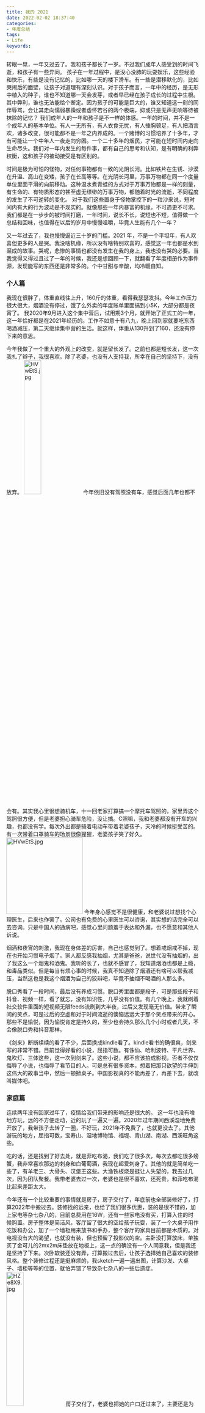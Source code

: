 ```yaml
---
title: 我的 2021
date: 2022-02-02 18:37:40
categories:
- 年度总结
tags:
- Life
keywords:
---
```


转眼一晃，一年又过去了。我和孩子都长了一岁。不过我们成年人感受到的时间飞逝，和孩子有一些异同。
孩子在一年过程中，是没心没肺的玩耍娱乐，这些经验和快乐，有些是没有记忆的，比如哪一天的楼下滑车。有一些是潜移默化的，比如哭闹后的面壁，让孩子对道理有深刻认识。对于孩子而言，一年中的经历，是无形中植入的种子，谁也不知道哪一天会发芽，或者早已经在孩子成长的过程中生根。其中弊利，谁也无法能给个断定。因为孩子的可能是巨大的，谁又知道这一刻的同伴辱骂，会让其走向懦弱暴躁或者虚怀若谷的两个极端，抑或只是无声无响等待被抹除的记忆？
我们成年人的一年和孩子是不一样的体感。一年的时间，并不是一个成年人的基本单位。有人一无所有，有人衣食无忧，有人捶胸顿足，有人把酒言欢，诸多改变，很可能都不是一年之内养成的。一个赌博的习惯培养了十多年，才有可能让一个中年人一夜走向穷困。一个二十多年的烟民，才可能在短时间内走向生命尽头。我们对一年内发生的每件事，都有自己的思考和认知，是有明确的利弊权衡，这和孩子的被动接受是有区别的。

时间是极为可怕的怪物，对任何事物都有一致的光阴长河。比如铁片在生锈、沙漠在升温、高山在变矮，孩子在长高等等。在光阴长河里，万事万物都在同一个度量单位里面平滑的向前移动。这种温水煮青蛙的方式对于万事万物都是一样的刻量，有生命的、有物质形态的甚至虚无缥缈的万事万物，都随着时光的流逝，不同程度的发生了不可逆转的变化。
对于我们这些置身于怪物掌控下的一粒沙来说，短时间内有大的行为波动是不现实的。就像那些一年内暴富的机缘，不可遇更不可求。我们都是在一步步的被时间打磨，一年时间，说长不长，说短也不短，值得做一个总结和回味，也值得在以后的岁月中慢慢咀嚼，毕竟人生能有几个一年？

又一年过去了，我也慢慢逼近三十岁的门槛。2021 年，不是一个平坦年，有人欢喜但更多的人是哭。我没啥机缘，所以没有啥特别欢喜的，感觉这一年也都是水到渠成的故事。哭呢，悲惨的事情也都没有发生在我的身上，我也没有哭的必要。当我觉得又得过且过了一年的时候，我还是想回顾一下，就翻看了年度相册作为事件源，发现能写的东西还是非常多的。个中甘甜与辛酸，均冷暖自知。

<!-- more -->
### 个人篇

我现在很胖了，体重直线往上升，160斤的体重，看得我瑟瑟发抖。今年工作压力很大很大，烟酒没有停过，饿了么外卖的年度账单里面搞到小5K，大部分都是夜宵了。
我2020年9月进入这个集中营后，试用期3个月，就开始了正式工的一年，这一年恰好都是在2021年经历的。工作不如意十有八九，晚上回到家就要吃东西喝酒减压，第二天继续集中营的生活。就这样，体重从130升到了160，还没有停下来的意思。

今年我做了一个重大的外观上的改变，就是留长发了。之前也都是短长发，这一次我扎了辫子，我很喜欢。除了老婆，也没有人支持我，所幸在自己的坚持下，没有放弃。
<img src="https://s4.ax1x.com/2022/02/03/HVwEtS.jpg" alt="HVwEtS.jpg" width="30%" />
今年依旧没有驾照没有车，感觉后面几年也都不会有。其实我心里很想骑机车，十一回老家打算搞一个摩托车驾照的，家里弄这个驾照很方便，但是老婆担心骑车危险，没让搞。C照嘛，我和老婆都没有开车的兴趣，也都没有学。每次外出都是骑着电动车带着老婆孩子，天冷的时候挺受苦的。有一次带着口罩骑车的场景很像猩猩，老婆孩子笑了好久。
<img src="https://s4.ax1x.com/2022/02/03/HVdyyn.gif" alt="HVwEtS.jpg" width="200" />
今年身心感觉不是很健康，和老婆说过想找个心理医生，后来也作罢了。公司也有免费的心里医生可以咨询，其实想的话完全可以去咨询。只是中国人的通病吧，感觉心里问题羞于表达和外漏，也不愿意和其他人诉说。

烟酒和夜宵的刺激，我现在身体差的厉害，自己也感觉到了。想着戒烟戒不掉，现在也开始习惯电子烟了。家人都反感我抽烟，尤其是爸爸，说世代没有抽烟的，出了我这么一个烟鬼和酒鬼。我听的长了，也就不感冒了，我知道烟酒也都是上瘾，和毒品类似。但是每当有烦心事的时候，我真不知道除了烟酒还有啥可以帮我减压，当然这也是我这个烟酒为自己的狡辩吧，毕竟不抽烟不喝酒的人那么多。

脱口秀看了一段时间，最后没有养成习惯。脱口秀里面都是段子，可是那些段子和抖音、视频一样，看了就忘，没有知识性，几乎没有价值。有几个晚上，我就刷着社交软件里面的短视频无限feeds流刷到大半夜，过后又发现毫无价值。带来了瞬间的笑点，可是过后的空虚和对于时间流逝的懊恼远远大于那个笑点带来的开心。那些不是愉悦，因为愉悦肯定是持久的，至少也会持久那么几个小时或者几天，不会像脱口秀和抖音那样。

《剑来》断断续续的看了不少，后面换成kindle看了。kindle看书的确很爽，剑来写的非常不错。目前觉得好看的小说，屈指可数。有诛仙、哈利波特、平凡世界、鬼吹灯、三体这些，这一次到剑来了。这些小说，都不应该拍成影视，否者不仅仅侮辱了小说，也侮辱了看节目的人。可是总有很多资本，想着把那只欲望的手伸到这伟大的故事当中，然后一顿掀桌子。中国影视真的不能再差了，再差下去，就改叫媒体吧。

### 家庭篇

连续两年没有回家过年了，疫情给我们带来的影响还是很大的。
这一年也没有啥地方玩，远的不方便走动，近的玩了一遍又一遍。2020年过年期间西溪湿地免费开放了，我带孩子去转了一圈，不好玩，2021年不免费了，也就更没去了。其他游玩的地方，屈指可数，宝寿山、湿地博物馆、福堤、青山湖、南湖、西溪旺角这些。

吃的话，还是找到了好去处，就是菲吃布渴，我们吃了很多次，每次去都吃很多螃蟹，我非常喜欢那边的刺身和白葡萄酒，我现在超爱刺身了。其他的就是简单吃一些了，有羊老三、大骨头、汉堡王这些。大渔铁板烧是挺让人失望的，我去过几次，因为团队聚餐。我带老婆去过一次，老婆也是很不喜欢，还死贵，和菲吃布渴比起来差距太大。

今年还有一个比较重要的事情就是房子，房子交付了，年底前也全部装修好了，打算2022年中搬过去。装修找的远亲，也给了我们很多优惠，装的是很不错的，加上家电等杂七杂八的，目前总费用在16W，还有一些家电没有买，打算入住的时候购置。房子整体是简洁风，客厅留了很大的空给孩子玩耍，装了一个大桌子用作吃饭和办公，加了一个墙柜用来放书和手办，整个客厅的家具目前都是木质的。对电视没有大的渴望，也就没有装，但也预留了投影仪的空。主卧没打算放床，单独买了金可儿的2mx2m床垫放在地板上，这一点的确没有一个人同意我，但是我还是坚持了下来。次卧软装还没有弄，打算搬过去后，让孩子选择她自己喜欢的装修风格。整个装修过程还是挺麻烦的，我sketch一遍一遍出图，计算沙发、大桌子、墙柜等等的位置，就怕弄错了导致杂七杂八的一些后遗症。
<img src="https://s4.ax1x.com/2022/02/04/HZe8X9.jpg" alt="HZe8X9.jpg" width="30%" />
房子交付了，老婆也把她的户口迁过来了，主要还是为了孩子上学方便。迁户口迁了好几次，折腾了不少时间，因为社保原因花了4500左右。

今年整体来说，和老婆关系还是很和谐的，没有上一年吵架次数多。和老婆结婚4年多了，大家也都相互了解和理解了，更多的是我们相互都是尊重对方的，这一点难能可贵。老婆主要是教育孩子，孩子的成长的确很不错，至少比我们小时候好多了，一代比一代好吧。老婆总是埋怨性生活质量太低，一来这个出租房的床真不好，再者我也发觉当压力大的时候，对性的渴望也会降低。这一年我的压力是不少，来自很多方面。

闹闹已经陪伴我们有6年了，它给我们带来了很多快乐。因为闹闹比孩子大，现在孩子也会开玩笑的叫它姐姐了。经常我们出去吃饭，有骨头也会带回来给它。每次去菲吃布渴，我都会带两块羊排回来，它吃的可开心了。现在闹闹拉屎习惯是养成了，出去遛狗得拉2-4次屎，最后一坨呢，我们不睡觉它不拉屎，灯关了趟被窝了，阳台就飘来一坨臭屎味，可厌烦人了。后面搬到新家了，得给它弄个好窝。
<img src="https://s4.ax1x.com/2022/02/04/HZmRbR.jpg" alt="HZmRbR.jpg" width="30%" />
我和父母没有常见面，更少有聊天，这一年尤其明显。他们经常开视频过来看孩子，也都是我老婆和孩子与父母聊长聊短。一来每次视频我都不在家，其次也是我刻意躲避他们。爸爸很厌烦我抽烟的，10月份还给了我最后通牒。每次说我就有些烦，可是我又戒不了烟，也不敢面对他们。因为当年买房子花光了积蓄，当时给双方父母都购置了保险，又交了一年。

### 孩子篇

孩子明显长大了好多，每次到电梯，她都说自己能碰到哪一层的按键了，之前都不行。以前我都是叫她“汤圆”，现在已经不自觉的在“汤圆”和“安歌”之间轮流喊了，尤其是生气的时候。今年是孩子成长最快的一年，出乎想象。

孩子上学了，中班，上了半个学期了。就这个幼儿园，孩子哭了差不多两个月才适应下来。孩子不想上学，经常和老婆说“我不想上学了”，一到周末就很开心，到周一就很沮丧，像极了我这个上班族。
给孩子报了跳舞的班，孩子很喜欢，很多次给我们表演劈叉。当时报班，只是想让孩子从另一个方面了解规则，以熟悉和适应学校规则，因为她非常不喜欢上学，在学校也很不老实，到没想到她喜欢上了跳舞。有次老师给老婆发消息，说安歌不好好上课，还挑唆班里一个同学说要上卫生间，结果到卫生间两个人聊天去了。
<img src="https://s4.ax1x.com/2022/02/04/HeArAf.jpg" alt="HeArAf.jpg" width="30%" />
孩子还学会了我到现在都不会的技能，一个是轮滑，一个是跳绳。这都让我有些惊讶，她现在轮滑可厉害了，至少我是这么感觉。
令我吃惊的是，孩子现在已经很安稳的骑车了。我教了她半小时左右，两轮子的车她完全上手了。在看到她骑车的时候，已经非常熟练了。想当年，我还是在3年级左右学会的那种超大的横杠自行车，有横梁的那种，就一只脚斜跨进三角形的横梁区域然后半蹬半蹬的那种。

孩子牙齿还是很不好，前段时间吃糖就粘掉了一颗牙。现在满口牙，除了6岁左右会换牙的那些，其他的都做了补牙或者根管治疗。生病次数倒没有多少，但滨江的儿童医院也跑了几次。
<img src="https://s4.ax1x.com/2022/02/04/HZnLSU.jpg" alt="HZnLSU.jpg" width="30%" />

### 工作 & 学习篇

2021年是我在公司真真实实呆着的一年，有太多的辛酸，索幸是坚持了下来。这一年绩效没咋好过，两次都是3.5。整体来说，就是瞎忙活，做些无足轻重的业务，可有可无，无关痛痒。
工作本身并没有给我带来过多的惊喜，除了内网的一些技术文章挺有意思，其他的我能接触到的范围内并没有多少让我心动，这也是我经常有跳槽想法的原因。每个人只要按部就班的完成自己的工作，就已经可以保障工作的稳定和体面。可这种非必要无激情的工作，多少让人有些乏味。

我在公司感触颇深的是人，工作上与同事的交往和对大多同事的心里评价尤为有意思。
同事很多是自私主义者，不管六脉神剑的企业文化如何熏陶，这是无法改变的事实。这也是很多同事工作困难的原因。
擅长甩锅和说半句话，甩锅不用细说，就是把那些自身的责任，想一万个方法强加到别人身上，比如工作内容和故障。这里着重说一下工作内容的甩锅，就是一项工作明明一位同学做比较合适，但那位同学就一万个理由不做，让别人来搞，我经历的一位就是说业务价值不高不想做，最后升到主管那位同学才接下来。
说半句话就有些微妙了，你能想象你和别人说话，对方说半话，剩下的不说了？让人云里雾里的谈话，十分让人迷惑。好像什么都说了，但又摸不着头脑。但是环境对一个人的影响很大很大，现在有些时候我说话也会说半句，因为这种行为，一来不给自己惹麻烦，二来对自己工作干扰量少，当然不到重要时刻，我不会这样，我感觉这样不违法但缺德。说半句话还有一个表现，是打错字。这一点我是深恶痛绝，总有人经常打错字，文字这种东西，不同的表达完全就是两个意思了，打字不分段还有谐音字，有时候完全不知道说的啥。

当然了，我不是站在吹毛求疵或者批评的立场来工作和学习，公司给我带来的成长是这些年最大的，真是一年更比六年强。在这里体验到了体系化结构化的工作方式，学会了远程办公的复杂多样性，熟悉了技术和规则同时保障项目稳定迭代的重要性，这些都是非常重要的宝贵经历，不愧是中国科技圈的黄埔军校。所以刚毕业的大学生能进一家对的公司，对人生有举足轻重的作用。

再说到这一年的学习情况，应该是这些年进步最大的。我生性愚笨且自知，所以学东西也不讲快，只能退而求其次做到熟知和理解。前几年打下了计算机基础知识的入门锤炼，今年有所收获，很多知识都像血液一样在我的身体里逐渐清晰明朗起来。比较重要的板块有CPU、汇编、编译、操作系统、网络、算法等。书读了很多，对计算机的世界也越发了解和熟悉了。说到这些基础知识有什么用？其实用处真的很大，现在看不同的语言，都有一个客观的运行足迹在大脑中奔腾，不管是C、C++、OC此类编译语言，还是js、java此类解释语言，以及java和js为了进一步提高效率依靠v8和jit实现的运行时编译，我能想到他们这些语言本身，在历史发展过程中，在运行高效和开发高效之间的权衡，就像算法在空间和时间之间的不断权衡一样。

前段时间看到C++的模板，有编译期间显示化。即下面这样：
```cpp
// templatedemo.hpp

template <typename T>
void Swap(T &a, T &b) {
  T temp = a;
  a = b;
  b = temp;
}

// test.cpp
#include "templatedemo.hpp"


void test_m_p_test() {
  int a = 3,b = 4;
  float c = 5,d = 6;
  Swap(a, b);
  Swap(c, d);
}

// main.cpp
#include "templatedemo.hpp"

int main(int argc, const char * argv[]) {
  int a = 3,b = 4;
  Swap(a, b);
  return 0;
}
```
上面在`templatedemo`头文件中编写了模板，在test目标文件编译期同时生成了Swap(int,int)和Swap(float,float)类型的函数，又在main目标文件编译期生成了Swap(int,int)函数。我当时就有疑问，这难道不会函数命名冲突吗？我打消了函数签名不一样所以共存的想法，因为书上的确说最后只会生成一个Swap(int,int)函数。于是我开始通过汇编查看细节，发现这两个目标文件中函数签名的确是完全一样的，最后生成的可执行文件真的也只有一份，另一份无缘无故消失了。简单验证后发现，C++编译器在链接阶段，完全根据函数签名仅仅保留了第一个函数，把后面同名的函数都pass了，所以在这种场景下，如果两个函数的具体实现不一样，也只会保留一个，莫名的bug就这样产生了。我当时就顿悟了。
上面问题，我从产生疑问到最后顿悟，总耗时在半小时以内。如果对于编译流程和汇编不熟悉，一来无法短时间知道真相，二来也无法理解彻底。

前段时间捡起java语言看了看，也很快就走马观花般停止了。不是难以理解不看了，毕竟我大学写了一年多java有些印象只是现在淡忘了。而是发现java也非常容易理解，和大学时期学习java时候的苦恼简直天壤之别。万般语言均是为了业务服务，说到底还是在特定场景下有各自的生存空间。而这些语言在各自领域有了一定影响力之后，又开始做大做强压榨CPU和内存。
高级语言真的没啥贵贱之分，只是在特定业务场景下的产物，最后又约束在特定的语言范式下，说到底C和汇编才是中流砥柱。因为硬件资源组合是多样的，不同资源的速度又是有差异的。所以才会在不同场景抓住不同的资源有的放矢。所有语言都是在安全性、可移植性、高性能三者之间做权衡，性能这块又有抓cpu性能和内存、硬盘、网络资源性能的。

这一年看了不少书，还有两个在线平台，他们给了我很大帮助。不少书和文章都是看了一遍又一遍，比如《程序员的自我修养-编译链接&库》。极客时间和C语言中文网，做的都是非常不错的。这几年在知识上的资金投入还是不少的，也是值得的。随着了解知识的增多，也越发感觉到焦虑，越感觉到人生的渺小。那一眼望不到头的专业领域，就如盲人摸象一般，进不去，也无法探知。或许到了一定年龄，就得想着抛弃了，抛弃那些自己明确要抛弃的，抓住那些自己明确要抓住的。
<img src="https://s4.ax1x.com/2022/02/04/HeA2cj.jpg" alt="HeA2cj.jpg" width="30%" />
对自己失望的是，2021年一篇技术文章都没有产出。来年得补上。

### 心境 & 认知篇

多重人格，我承认我是失败了。因为我不愿意在多个人格之间切换，我还是想做我自己，何必苟且呢。欣喜的是我发现我其实并没有社交恐惧症，或许有那么一丢丢，但我还是挺喜欢和各种人交往的。我更大的主观驱动性是喜欢独处，我内心渴望有一个安静的只有我的空间，在那个空间里，或许我什么都不用干，也可以看书或者打游戏。

一年里心境有些破碎，关于未来和家庭。我很恐惧未来的路该往何处，也担心孩子和家庭以后的生活走下坡路。我想做一些事情来弥补，就一直看书学习，以此来打磨心境。因为看书学习的时候，会不自觉的专心起来，就忘记那些杂七杂八的担忧。一觉醒来，就又上班了，上班也没有时间考虑那些了。今年，希望能找到出路，在这条路上有稳定的收入，但何其难哦。

我在碎碎念中多次提到这是一个糟糕的时代，我并不是站在自己的角度来考量这个问题。即便能看到我这个文章的你，生活都不会差。因为那些年收入在10W及以下的，可能真不会翻到这篇文章，而10W年收入，就能保障在这个时代不会混不下去了。你或许会认为自己过的不如意，但是你已经活的很好了。这是一个糟糕的时代，有太多太多的人每天行走在崩溃之间，他们在绝望之中找不到生命意义。也有太多太多的人，从来没有考虑过生命意义，他们仅仅如行尸走肉般的生活工作着，他们缺少一盏思考的灯。国家并没有多富强，社会也没有那么包容，家庭并没有那么温馨，个人也没有很多尊严，这才是大家应该看到的真相。黑客帝国是每个中国人都应该观看和思考的一部电影，我们每个人都如那些肉体存放培养皿而思想被禁锢在虚拟网络。有人觉醒了，觉醒的人需要被消灭，有人逃出了，锡安也要被一锅端。我对于媒体和政府，就是希望能说真话，能解决问题，但显然已经一年不如一年，越来越猖狂和明目张胆，法律已经在荷枪实弹的保护下走出笼子，面向世人张牙舞爪。
我以前有一个愿望，是希望将来有一天，能够拿出一部分钱，组织一批有才能的人定期向偏远地区的孩子们说教。给这些孩子说城市的模样，给他们说人生的理想和意义，给他们说个人的责任。近期我这个想法动摇了，一来源于我对自己未来的担忧，还有就是我感觉到自己的无能为力。这根本不是一个小工程，我只是在杯水车薪。其实但凡国家层面能稍微放开一点，这些孩子的心性都会变得不一样，可惜那个层面是如此的牢不可破，万般皆蝼蚁。诛仙中有一句话：天地不仁，以万物为刍狗。
所幸的是，我个人没有丝毫影响力目前，但有很多有影响力的自媒体们，虽然赚钱是一部分，但还是在努力的奋斗着。他们深爱着这片土地和人们，也有一股倔强的心境。他们在通过各种委婉的方式，在唤醒那些“肉体存放培养皿而思想被禁锢在虚拟网络”中的人。

今年政府出台了很多政策，让各个公司存活的极为困难。我个人觉得这是不合理的，这是通过权利影响经济，而经济是所有文明发展的首要条件。中国的监管，像胡闹一样，该监管的不监管，不该监管的一头劲。我是一个愚人，都知道自由经济和改革开放才是时代发展的命脉，现在的监管更多的感觉是在示威而不是进步。
比如那教育行业，孩子是最重要的财富，教育是必不可少的。孩子的压力不是来自教育，而是来自环境。因为环境让大人焦虑，大人才通过教育希望孩子的未来上一个台阶。现在教育没有了，孩子的未来又在哪里？而大人的焦虑有哪怕一点降低吗？不降反增！这种已经明确先有`问题A`然后引来`灾难B`的逻辑问题，现在不解决A，把B一刀切，这就是从源头斩断了那些未来有可能跨阶级升迁的孩子们的路。再者，教育难道不应该是国家层面出力吗？良好的师资力量、良好的教育环境、保障孩子的学校饮食健康和营养、保障孩子思想的开放等等，哪一个不应该是应该大力发展的方向？可是呢？有些孩子求爹告奶都不能有一个学校接纳孩子，最基本的教育入口都不开放，这才是现状。我的孩子2022年要上大班了，因为搬家肯定是要插班的，可是那边之前中班都不让我插，我把那边的幼儿园都跑遍了，那些老师的口气可严肃了，我感觉不到为人师表教书育人的影子，我也对几个月后孩子能否继续上学感到怀疑。这就是我正在经历的现状，那些一口一句“来生还做中国人”的同胞们可以换个角度思考一下，“满足一定条件才能入学”这样的规则，真的合适吗？满足了一定条件就能入学吗？人多资源少是老生常谈的原因，你有想过资源到底有多少？或者资源是不是没有那么少？什么事都怕问一个问什么。中国的教育，埋葬了太多的学生。而思想解放更是社会进度国家强大的第一的生产力，可这堵墙偏偏是牢不可破的，就更不用提了。
还有那游戏行业，中国已经好久没有通过游戏审批号了。就是说国内，很长一段时间没有任何一款游戏能够上架。估计有近一年了吧，而这还会持续下去。即使在之前有通过版权号，能通过的也是寥寥。相信“影响孩子身心健康”作为理由人们，你们想想如果因为孩子就把整个游戏行业打压，那孩子的地位得是多少的举足轻重啊，可现实呢？孩子和妇女的地位，真是草菅人命不为过。
这里还想多嘴一句，很多人说女性现在翻身做主人了。这些翻身做主人的女性大多有中专以上教育，他们是靠自身的知识底蕴找到了不低声下气的勇气，他们在一二三线城市生活着。中国面积太大了，太多太多的女性还在水深火热当中，没人报道，无处伸冤。很多人觉得都什么年代了，还有家暴？还有欺凌？但凡媒体能够稍微公正一点，都会颠覆很多人的认知。即使在法律上，买卖妇女的代价都很低，妇女不如狗。法律当然也在不断完善，可这都什么年代了……这基本的人权还没完善好？良好的社会肯定是男女平等的，只有那一天，你生了男孩不担心以后媳妇欺负他，你生了女孩不担心以后丈夫孽待她，你没有子女婚姻的安全层面顾虑，那才是男女平等了。因为这样至少可以说明，法律可以让作出欺凌的一方接受到惩罚。能够看到我这篇文章的路人们，我就默认你一定接受了足够的教育和一定的生存技能，相信我，只要你有了孩子，尤其是女孩，你一定会担心她以后的婚姻安全问题。你甚至不担心她婚后会不会生活受苦，因为你想着真不行还可以帮他们些，但你一定会担心她被家暴。

这是一个混乱的时代，国家和人民都挺疯狂的。我一两年前是不相信很多言论是网上的键盘侠们发出的，我以为那是水军。我甚至还会嘲笑朋友说“你们不知道，那不是真实用户写的，那都是水军发出来的”。但是当我发现那是真真实实的用户敲打出来的言论后，我就内心崩塌了。疯狂的不仅仅是国家层面，还有很多人民，一个愿打一个愿挨。鉴于那些人民也都不会看到我的文章，我也假装不担心他们会来骂我。我希望有那么一天，思想能够开放，让人做人，让人们富足，让社会和谐，让国家强大。

有一天，我带孩子去公司玩，公司有大绿人雕像，我让孩子在雕像脚下拍了照。
<img src="https://s4.ax1x.com/2022/02/05/HmSnY9.jpg" alt="HmSnY9.jpg" width="30%" />
这个照片我发了朋友圈，老婆说雕像有私部暴漏，影响不好，让我删掉。老婆的思想其实挺开放了，我们甚至都带着孩子举办的婚礼，在很多方面并不受思想的约束。但这次的雕像照片还是觉得有忌讳。我就觉得我应该说些本应该被大众接受的思想，性就是一个方面。
性，是美好生活的代名词，这世间还有什么是比性更伟大的吗？没有性就没有人类的繁衍和文明的传承，你说伟大不伟大？性不应该羞于表达，性教育是从孩子时期就应该教育起来的。
我在初中对性的感知是见到女同学会害羞，高中知道精子卵子结合方式，大学知道自慰和性释放，结婚前和老婆有了性行为。我感觉这很落后了，周围所有人都对性绝口不提，认为那是不入耳目，认为那是洪堤野兽。爸妈可能以为我知道了，大部分朋友以为我是懂装不懂，可我真的是不知道。
很多人说性不能大势宣扬，那会引发很多人的罪恶。那些由性引发的邪恶，应该被法律制裁。如果有人胆敢跨越法律，就需要承担后果。所以现在就有一个问题，就是法律不触达，那么就把性关押起来，不让说不让提让其变成羞耻。这难道不应该由法律来管辖吗？法律你不干好自己的事情是为啥？要你法律何用？
你有勇气和朋友说你的性生活一周几次，每次多长时间吗？你觉得这是个人隐私不说完全没有问题，但当你想说又因为害羞、不好意思等原因刻意压制不说，就像羞于看心理医生一样，这就是问题。性这样伟大的事物，应该和大米、吃饭、长河一样的地位存在，没有性，就没有人类。
如果哪一天，性能够在日常街道上被自由讨论，那一定是文明的时代。

### 杂项

2021年，我自身和周围环境也有一些变化，有些值得一提。

好朋友离婚了，离婚原因也很复杂，但离婚后的烂摊子，感觉好朋友前半生是毁了。孩子和母亲生活，好朋友虚无缥缈的只剩下无处安放的房产，心境几近崩塌。他想着挽回婚姻现在看来是没有希望，他为了挽回婚姻考了很多次编制目前也没有结果。好朋友的壮年时期是悲喜交加，如今孤独在城市里生活。

好朋友结婚了，今年参加的唯一一场婚礼。她是一个性格要强的女孩子如今也趋于平静，初中高中都很刻苦，但学习一直算不上优秀。同龄人也都结婚生子了，我们这一辈，都奔30了。

对春晚的态度，发生了翻天覆地的变化。小时候，我妈妈会看春晚的前半场，我和爸爸哥哥一定会看完整场春晚，到那个难忘今宵。最近几年越发破了家庭规矩，对春晚有些冷漠，今年的春晚，就一眼都没看了，甚至目前已经过去快一周了，一个场景画面都没有去查看。也不知道谁主持也不知道谁表演，随它去吧。我实在是厌烦了那份太平粉饰一片安好，也实在厌烦了朱门酒肉臭路有冻死骨。小时候我父亲每晚一定要守在新闻联播前观看，有时候我会闹着换台，父亲就会生气。好久不在父亲身边了，也不知道他是否还有这个习惯。难说，家里一直很忙，而且父亲有了手机后网络资讯也丰富了，不定还会看新闻联播。希望他不看了吧，父亲是聪慧的明白人，可有些事情他没法知道和想象。

还有大年初一1:3败给越南的男足吧。这有什么好说的？其实也没啥，人民早已经没有底线了。中国一直在弱势项目中发力，国际运动会上，啥跳水、射箭等运动，就经常看到中国身影。可是强势运动，比如篮球、足球这些，中国就草草收场了。这也是国家的战略吧，只是当运动不能全民，当运动变成利益只为了面子表现，当运动失去它本来的意义，运动还有它存在的意义吗？男足是个例外，纳税人的钱是真花了，效果在哪里？真要比拼努力，那么努力一定是有收获的。比上不足比下有余嘛，这点我还是有体会的。所以男足这个怪圈，运动员自身的问题或许并不大。

### 来年想法

新的一年，也有一些期待。自己对未来的迷茫，也希望能够稍微找到一个入口。列一下吧：
个人：
* 体重到150kg
* 适当锻炼
* 烟少抽些
* 稍微找到离开迷茫的入口

家庭：
* 安稳搬到新家，家具等软装购置完成，次卧和书房安装完毕
* 和老婆吵架不要太剧烈，不上升到父母（老婆上一次和我争吵说是故意的，因为不吵架有些事情不好解决，不吵架生活没激情，，，）

孩子；
* 买一个6-8岁的山地自行车
* 顺利进入大班插班
* 练习跆拳道

学习：
* 写作能力提升（产出5+文章）
* 英语能力稍微提升
* 设计模式
* 编程范式


